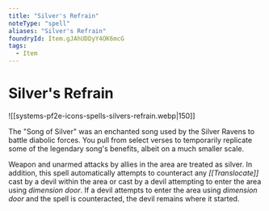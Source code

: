 ```yaml
---
title: "Silver's Refrain"
noteType: "spell"
aliases: "Silver's Refrain"
foundryId: Item.gJAhUDDyY4OK6mcG
tags:
  - Item
---
```


# Silver's Refrain
![[systems-pf2e-icons-spells-silvers-refrain.webp|150]]

The "Song of Silver" was an enchanted song used by the Silver Ravens to battle diabolic forces. You pull from select verses to temporarily replicate some of the legendary song's benefits, albeit on a much smaller scale.

Weapon and unarmed attacks by allies in the area are treated as silver. In addition, this spell automatically attempts to counteract any _[[Translocate]]_ cast by a devil within the area or cast by a devil attempting to enter the area using _dimension door_. If a devil attempts to enter the area using _dimension door_ and the spell is counteracted, the devil remains where it started.
